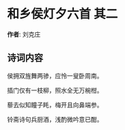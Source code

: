 # 和乡侯灯夕六首  其二

**作者**: 刘克庄

## 诗词内容

侯拥双旌舞两骖，应怜一叟卧周南。

插门仅有一枝柳，照水全无万椀柑。

藜去似知瞳子眊，梅开且向鼻端参。

铃斋诗句兵厨酒，浅酌微吟意已酣。


